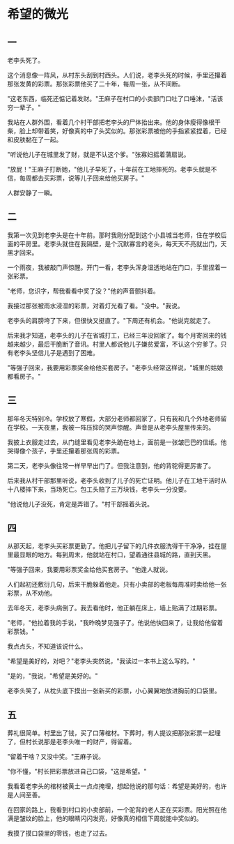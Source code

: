 # 希望的微光

## 一

老李头死了。

这个消息像一阵风，从村东头刮到村西头。人们说，老李头死的时候，手里还攥着那张发黄的彩票。那张彩票他买了二十年，每周一张，从不间断。

"这老东西，临死还惦记着发财。"王麻子在村口的小卖部门口吐了口唾沫，"活该穷一辈子。"

我站在人群外围，看着几个村干部把老李头的尸体抬出来。他的身体瘦得像根干柴，脸上却带着笑，好像真的中了头奖似的。那张彩票被他的手指紧紧捏着，已经和皮肤黏在了一起。

"听说他儿子在城里发了财，就是不认这个爹。"张寡妇摇着蒲扇说。

"放屁！"王麻子打断她，"他儿子早死了，十年前在工地摔死的。老李头就是不信，每周都去买彩票，说等儿子回来给他买房子。"

人群安静了一瞬。

## 二

我第一次见到老李头是在十年前。那时我刚分配到这个小县城当老师，住在学校后面的平房里。老李头就住在我隔壁，是个沉默寡言的老头，每天天不亮就出门，天黑才回来。

一个雨夜，我被敲门声惊醒。开门一看，老李头浑身湿透地站在门口，手里捏着一张彩票。

"老师，您识字，帮我看看中奖了没？"他的声音颤抖着。

我接过那张被雨水浸湿的彩票，对着灯光看了看。"没中。"我说。

老李头的肩膀垮了下来，但很快又挺直了。"下周还有机会。"他说完就走了。

后来我才知道，老李头的儿子在省城打工，已经三年没回家了。每个月寄回来的钱越来越少，最后干脆断了音讯。村里人都说他儿子嫌贫爱富，不认这个穷爹了。只有老李头坚信儿子是遇到了困难。

"等强子回来，我要用彩票奖金给他买套房子。"老李头经常这样说，"城里的姑娘都看房子。"

## 三

那年冬天特别冷。学校放了寒假，大部分老师都回家了，只有我和几个外地老师留在学校。一天夜里，我被一阵压抑的哭声惊醒。声音是从老李头屋里传来的。

我披上衣服走过去，从门缝里看见老李头跪在地上，面前是一张皱巴巴的信纸。他哭得像个孩子，手里还攥着那张周的彩票。

第二天，老李头像往常一样早早出门了。但我注意到，他的背驼得更厉害了。

后来我从村干部那里听说，老李头收到了儿子的死亡证明。他儿子在工地干活时从十八楼摔下来，当场死亡。包工头赔了三万块钱，老李头一分没要。

"他说他儿子没死，肯定是弄错了。"村干部摇着头说。

## 四

从那天起，老李头买彩票更勤了。他把儿子留下的几件衣服洗得干干净净，挂在屋里最显眼的地方。每到周末，他就站在村口，望着通往县城的路，直到天黑。

"等强子回来，我要用彩票奖金给他买套房子。"他逢人就说。

人们起初还敷衍几句，后来干脆躲着他走。只有小卖部的老板每周准时卖给他一张彩票，从不劝他。

去年冬天，老李头病倒了。我去看他时，他正躺在床上，墙上贴满了过期彩票。

"老师，"他拉着我的手说，"我昨晚梦见强子了。他说他快回来了，让我给他留着彩票钱。"

我点点头，不知道该说什么。

"希望是美好的，对吧？"老李头突然说，"我读过一本书上这么写的。"

"是的，"我说，"希望是美好的。"

老李头笑了，从枕头底下摸出一张新买的彩票，小心翼翼地放进胸前的口袋里。

## 五

葬礼很简单。村里出了钱，买了口薄棺材。下葬时，有人提议把那张彩票一起埋了，但村长说那是老李头唯一的财产，得留着。

"留着干啥？又没中奖。"王麻子说。

"你不懂，"村长把彩票放进自己口袋，"这是希望。"

我看着老李头的棺材被黄土一点点掩埋，想起他说的那句话：希望是美好的，也许是人间至善。

在回家的路上，我看到村口的小卖部前，一个驼背的老人正在买彩票。阳光照在他满是皱纹的脸上，他的眼睛闪闪发亮，好像真的相信下周就能中奖似的。

我摸了摸口袋里的零钱，也走了过去。